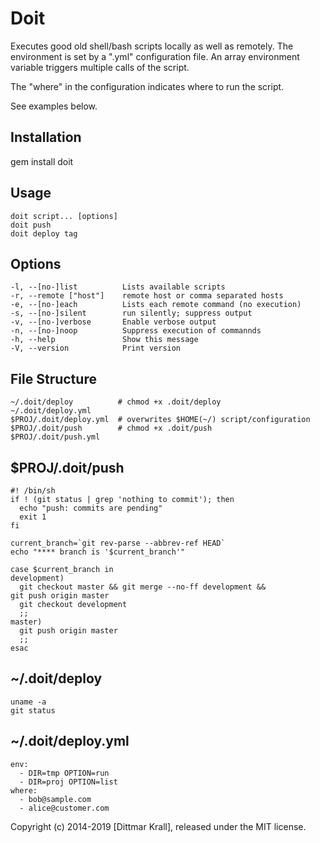 Doit
====

Executes good old shell/bash scripts locally as well as remotely.
The environment is set by a ".yml" configuration file.
An array environment variable triggers multiple calls of the script.

The "where" in the configuration indicates where to run the script.

See examples below.

Installation
------------
  gem install doit

Usage
-----
    doit script... [options]
    doit push
    doit deploy tag

Options
-------
    -l, --[no-]list          Lists available scripts
    -r, --remote ["host"]    remote host or comma separated hosts
    -e, --[no-]each          Lists each remote command (no execution)
    -s, --[no-]silent        run silently; suppress output
    -v, --[no-]verbose       Enable verbose output
    -n, --[no-]noop          Suppress execution of commannds
    -h, --help               Show this message
    -V, --version            Print version


File Structure
--------------
    ~/.doit/deploy          # chmod +x .doit/deploy
    ~/.doit/deploy.yml
    $PROJ/.doit/deploy.yml  # overwrites $HOME(~/) script/configuration
    $PROJ/.doit/push        # chmod +x .doit/push
    $PROJ/.doit/push.yml

$PROJ/.doit/push
----------------
    #! /bin/sh
    if ! (git status | grep 'nothing to commit'); then
      echo "push: commits are pending"
      exit 1
    fi

    current_branch=`git rev-parse --abbrev-ref HEAD`
    echo "**** branch is '$current_branch'"

    case $current_branch in
    development)
      git checkout master && git merge --no-ff development &&
	git push origin master
      git checkout development
      ;;
    master)
      git push origin master
      ;;
    esac

~/.doit/deploy
--------------
    uname -a
    git status

~/.doit/deploy.yml
------------------
    env:
      - DIR=tmp OPTION=run
      - DIR=proj OPTION=list
    where:
      - bob@sample.com
      - alice@customer.com

Copyright (c) 2014-2019 [Dittmar Krall], released under the MIT license.
